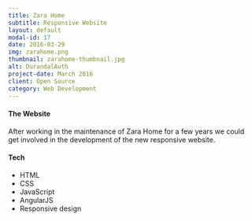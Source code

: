 ```yaml
---
title: Zara Home
subtitle: Responsive Website
layout: default
modal-id: 17
date: 2016-03-29
img: zarahome.png
thumbnail: zarahome-thumbnail.jpg
alt: DurandalAuth
project-date: March 2016
client: Open Source
category: Web Development
---
```


#### The Website
After working in the maintenance of Zara Home for a few years we could get involved in the development of the new responsive website.

#### Tech
- HTML
- CSS
- JavaScript
- AngularJS
- Responsive design